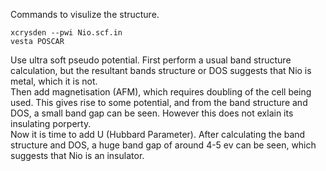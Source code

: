 Commands to visulize the structure.
```
xcrysden --pwi Nio.scf.in
vesta POSCAR
```
Use ultra soft pseudo potential.
First perform a usual band structure calculation, but the resultant bands structure or DOS suggests that Nio is metal, which it is not.  
Then add magnetisation (AFM), which requires doubling of the cell being used. This gives rise to some potential, and from the band structure and DOS, a small band gap can be seen. However this does not exlain its insulating porperty.  
Now it is time to add U (Hubbard Parameter). After calculating the band structure and DOS, a huge band gap of around 4-5 ev can be seen, which suggests that Nio is an insulator.
